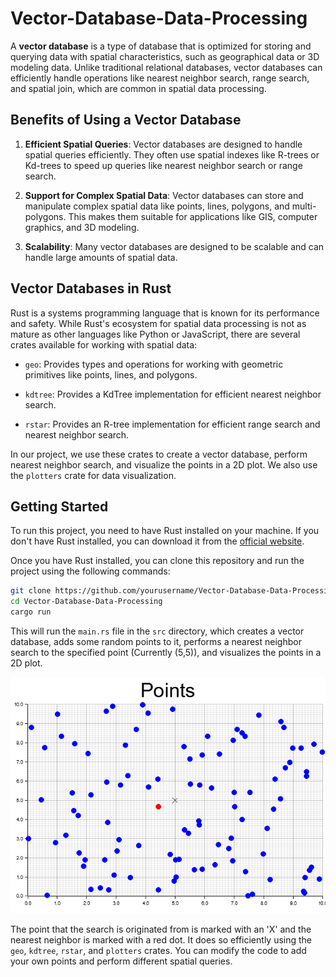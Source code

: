 # Vector-Database-Data-Processing

A **vector database** is a type of database that is optimized for storing and querying data with spatial characteristics, such as geographical data or 3D modeling data. Unlike traditional relational databases, vector databases can efficiently handle operations like nearest neighbor search, range search, and spatial join, which are common in spatial data processing.

## Benefits of Using a Vector Database

1. **Efficient Spatial Queries**: Vector databases are designed to handle spatial queries efficiently. They often use spatial indexes like R-trees or Kd-trees to speed up queries like nearest neighbor search or range search.

2. **Support for Complex Spatial Data**: Vector databases can store and manipulate complex spatial data like points, lines, polygons, and multi-polygons. This makes them suitable for applications like GIS, computer graphics, and 3D modeling.

3. **Scalability**: Many vector databases are designed to be scalable and can handle large amounts of spatial data.

## Vector Databases in Rust

Rust is a systems programming language that is known for its performance and safety. While Rust's ecosystem for spatial data processing is not as mature as other languages like Python or JavaScript, there are several crates available for working with spatial data:

- `geo`: Provides types and operations for working with geometric primitives like points, lines, and polygons.

- `kdtree`: Provides a KdTree implementation for efficient nearest neighbor search.

- `rstar`: Provides an R-tree implementation for efficient range search and nearest neighbor search.

In our project, we use these crates to create a vector database, perform nearest neighbor search, and visualize the points in a 2D plot. We also use the `plotters` crate for data visualization.

## Getting Started

To run this project, you need to have Rust installed on your machine. If you don't have Rust installed, you can download it from the [official website](https://www.rust-lang.org/tools/install).

Once you have Rust installed, you can clone this repository and run the project using the following commands:

```sh
git clone https://github.com/yourusername/Vector-Database-Data-Processing.git
cd Vector-Database-Data-Processing
cargo run
```

This will run the `main.rs` file in the `src` directory, which creates a vector database, adds some random points to it, performs a nearest neighbor search to the specified point (Currently (5,5)), and visualizes the points in a 2D plot.

![alt text](image.png)

The point that the search is originated from is marked with an 'X' and the nearest neighbor is marked with a red dot. It does so efficiently using the `geo`, `kdtree`, `rstar`, and `plotters` crates. You can modify the code to add your own points and perform different spatial queries.